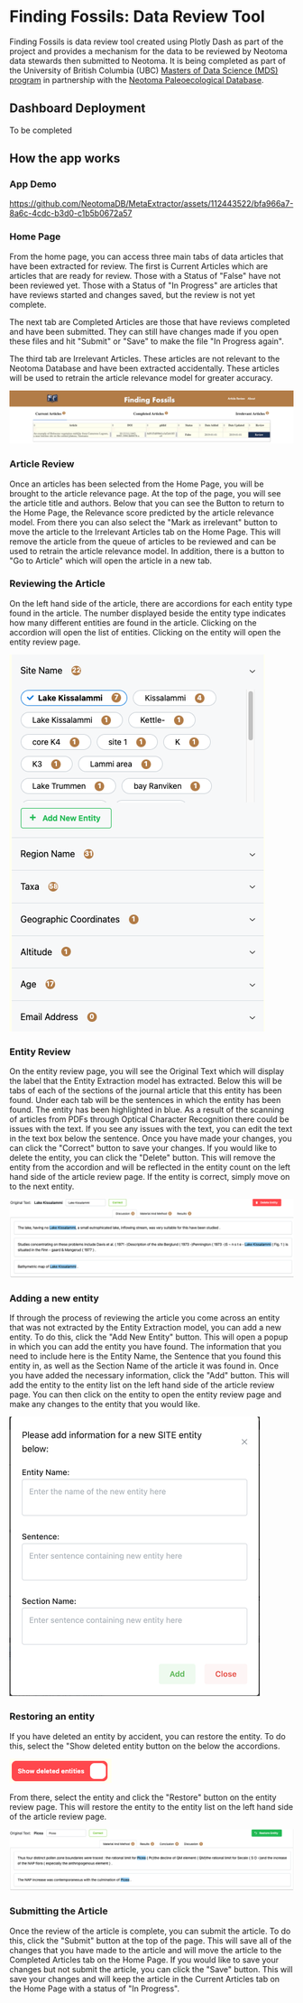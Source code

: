 # Finding Fossils: Data Review Tool

Finding Fossils is data review tool created using Plotly Dash as part of the project and provides a mechanism for the data to be reviewed by Neotoma data stewards then submitted to Neotoma. It is being completed as part of the University of British Columbia (UBC) [Masters of Data Science (MDS) program](https://masterdatascience.ubc.ca/) in partnership with the [Neotoma Paleoecological Database](http://neotomadb.org).

## Dashboard Deployment

To be completed

## How the app works

### App Demo

https://github.com/NeotomaDB/MetaExtractor/assets/112443522/bfa966a7-8a6c-4cdc-b3d0-c1b5b0672a57

### Home Page

From the home page, you can access three main tabs of data articles that have been extracted for review. The first is Current Articles which are articles that are ready for review. Those with a Status of "False" have not been reviewed yet. Those with a Status of "In Progress" are articles that have reviews started and changes saved, but the review is not yet complete.

The next tab are Completed Articles are those that have reviews completed and have been submitted. They can still have changes made if you open these files and hit "Submit" or "Save" to make the file "In Progress again".

The third tab are Irrelevant Articles. These articles are not relevant to the Neotoma Database and have been extracted accidentally. These articles will be used to retrain the article relevance model for greater accuracy.

![Home Page](assets/about_assets/home.png)

### Article Review

Once an articles has been selected from the Home Page, you will be brought to the article relevance page. At the top of the page, you will see the article title and authors. Below that you can see the Button to return to the Home Page, the Relevance score predicted by the article relevance model. From there you can also select the "Mark as irrelevant" button to move the article to the Irrelevant Articles tab on the Home Page. This will remove the article from the queue of articles to be reviewed and can be used to retrain the article relevance model. In addition, there is a button to "Go to Article" which will open the article in a new tab.

### Reviewing the Article

On the left hand side of the article, there are accordions for each entity type found in the article. The number displayed beside the entity type indicates how many different entities are found in the article. Clicking on the accordion will open the list of entities. Clicking on the entity will open the entity review page. 

![Accordions](assets/about_assets/accordions.png)

### Entity Review

On the entity review page, you will see the Original Text which will display the label that the Entity Extraction model has extracted. Below this will be tabs of each of the sections of the journal article that this entity has been found. Under each tab will be the sentences in which the entity has been found. The entity has been highlighted in blue. As a result of the scanning of articles from PDFs through Optical Character Recognition there could be issues with the text. If you see any issues with the text, you can edit the text in the text box below the sentence. Once you have made your changes, you can click the "Correct" button to save your changes. If you would like to delete the entity, you can click the "Delete" button. This will remove the entity from the accordion and will be reflected in the entity count on the left hand side of the article review page. If the entity is correct, simply move on to the next entity.

![Entity Review](assets/about_assets/entity_review.png)

### Adding a new entity

If through the process of reviewing the article you come across an entity that was not extracted by the Entity Extraction model, you can add a new entity. To do this, click the "Add New Entity" button. This will open a popup in which you can add the entity you have found. The information that you need to include here is the Entity Name, the Sentence that you found this entity in, as well as the Section Name of the article it was found in. Once you have added the necessary information, click the "Add" button. This will add the entity to the entity list on the left hand side of the article review page. You can then click on the entity to open the entity review page and make any changes to the entity that you would like.

![Add New Entity](assets/about_assets/new_entity.png)

### Restoring an entity

If you have deleted an entity by accident, you can restore the entity. To do this, select the "Show deleted entity button on the below the accordions.

![Show Deleted Entity](assets/about_assets/deleted_toggle.png)

From there, select the entity and click the "Restore" button on the entity review page. This will restore the entity to the entity list on the left hand side of the article review page.

![Restore Entity](assets/about_assets/restore.png)

### Submitting the Article

Once the review of the article is complete, you can submit the article. To do this, click the "Submit" button at the top of the page. This will save all of the changes that you have made to the article and will move the article to the Completed Articles tab on the Home Page. If you would like to save your changes but not submit the article, you can click the "Save" button. This will save your changes and will keep the article in the Current Articles tab on the Home Page with a status of "In Progress".
